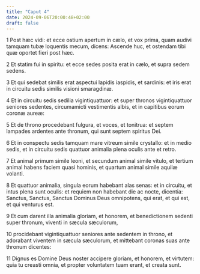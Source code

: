 ```yaml
---
title: "Caput 4"
date: 2024-09-06T20:00:48+02:00
draft: false
---
```



1 Post hæc vidi: et ecce ostium apertum in cælo, et vox prima, quam audivi tamquam tubæ loquentis mecum, dicens: Ascende huc, et ostendam tibi quæ oportet fieri post hæc.

2 Et statim fui in spiritu: et ecce sedes posita erat in cælo, et supra sedem sedens.

3 Et qui sedebat similis erat aspectui lapidis iaspidis, et sardinis: et iris erat in circuitu sedis similis visioni smaragdinæ.

4 Et in circuitu sedis sedilia vigintiquattuor: et super thronos vigintiquattuor seniores sedentes, circumamicti vestimentis albis, et in capitibus eorum coronæ aureæ:

5 Et de throno procedebant fulgura, et voces, et tonitrua: et septem lampades ardentes ante thronum, qui sunt septem spiritus Dei.

6 Et in conspectu sedis tamquam mare vitreum simile crystallo: et in medio sedis, et in circuitu sedis quattuor animalia plena oculis ante et retro.

7 Et animal primum simile leoni, et secundum animal simile vitulo, et tertium animal habens faciem quasi hominis, et quartum animal simile aquilæ volanti.

8 Et quattuor animalia, singula eorum habebant alas senas: et in circuitu, et intus plena sunt oculis: et requiem non habebant die ac nocte, dicentia: Sanctus, Sanctus, Sanctus Dominus Deus omnipotens, qui erat, et qui est, et qui venturus est.

9 Et cum darent illa animalia gloriam, et honorem, et benedictionem sedenti super thronum, viventi in sæcula sæculorum,

10 procidebant vigintiquattuor seniores ante sedentem in throno, et adorabant viventem in sæcula sæculorum, et mittebant coronas suas ante thronum dicentes:

11 Dignus es Domine Deus noster accipere gloriam, et honorem, et virtutem: quia tu creasti omnia, et propter voluntatem tuam erant, et creata sunt.

